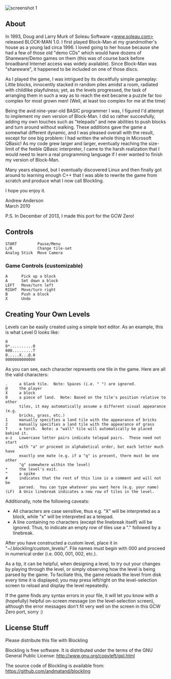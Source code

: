 ![screenshot 1](http://www.billamonster.com/blockling/gcw0/screenshots/1.png "A wild blockling carries a block on its head")


## About
In 1993, Doug and Larry Murk of Soleau Software <www.soleau.com> released
BLOCK-MAN 1.0.  I first played Block-Man at my grandmother's house as a young
lad circa 1996.  I loved going to her house because she had a few of those old
"demo CDs" which would have dozens of Shareware/Demo games on them (this was of
course back before broadband Internet access was widely available).  Since
Block-Man was "shareware", it happened to be included on one of those discs.

As I played the game, I was intrigued by its deceitfully simple gameplay:
Little blocks, innocently stacked in random piles amidst a room, radiated with
childlike playfulness; yet, as the levels progressed, the task of arranging
them in such a way as to reach the exit became a puzzle far too complex for
most grown men!  (Well, at least too complex for me at the time)

Being the avid nine-year-old BASIC programmer I was, I figured I'd attempt to
implement my own version of Block-Man.  I did so rather succesfully, adding my
own touches such as "telepads" and new abilities to push blocks and turn around
without walking.  These additions gave the game a somewhat different dynamic,
and I was pleased overall with the result, except for one big problem:  I had
written the whole thing in Microsoft QBasic!  As my code grew larger and
larger, eventually reaching the size-limit of the feeble QBasic interpreter, I
came to the harsh realization that I would need to learn a real programming
language if I ever wanted to finish my version of Block-Man.

Many years elapsed, but I eventually discovered Linux and then finally got
around to learning enough C++ that I was able to rewrite the game from scratch
and produce what I now call Blockling.

I hope you enjoy it.

Andrew Anderson  
March 2010

P.S.
In December of 2013, I made this port for the GCW Zero!


## Controls
    START         Pause/Menu
    L/R           Change tile-set
    Analog Stick  Move Camera

### Game Controls (customizable)
    A      Pick up a block
    A      Set down a block
    LEFT   Move/turn left
    RIGHT  Move/turn right
    B      Push a block
    X      Undo


## Creating Your Own Levels
Levels can be easily created using a simple text editor. As an example, this is
what Level 0 looks like:

    0
    0*..........0
    000.........T
    0.....X...@.0
    0000000000000

As you can see, each character represents one tile in the game.  Here are all
the valid characters:

    .     a blank tile.  Note: Spaces (i.e. " ") are ignored.
    @     the player
    X     a block
    0     a piece of land.  Note: Based on the tile's position relative to other
          tiles, it may automatically assume a different visual appearance (e.g.
          bricks, grass, etc.)
    1     manually specifies a land tile with the appearance of bricks
    2     manually specifies a land tile with the appearance of grass
    T     a torch.  Note: a "wall" tile will automatically be placed behind it.
    a-z   Lowercase letter pairs indicate telepad pairs.  These need not start
          with "a" or proceed in alphabetical order, but each letter much have
          exactly one mate (e.g. if a "q" is present, there must be one other
          "q" somewhere within the level)
    *     the level's exit.
    ^     a spike
    #     indicates that the rest of this line is a comment and will not be
          parsed.  You can type whatever you want here (e.g. your name)
    (LF)  A Unix linebreak indicates a new row of tiles in the level.

Additionally, note the following caveats:

- All characters are case sensitive, thus e.g. "X" will be interpreted as a
  block, while "x" will be interpreted as a telepad.
- A line containing no characters (except the linebreak itself) will be
  ignored.  Thus, to indicate an empty row of tiles use a "." followed by a
  linebreak.

After you have constructed a custom level, place it in
"~/.blockling/custom_levels/". File names must begin with 000 and proceed in
numerical order (i.e. 000, 001, 002, etc.).

As a tip, it can be helpful, when designing a level, to try out your changes by
playing through the level, or simply observing how the level is being parsed by
the game.  To faciliate this, the game reloads the level from disk every time
it is displayed; you may press left/right on the level-selection screen to
reload and display the level repeatedly.

If the game finds any syntax errors in your file, it will let you know with a
(hopefully) helpful on-screen message (on the level-selection screen), although
the error messages don't fit very well on the screen in this GCW Zero port,
sorry :)


## License Stuff
Please distribute this file with Blockling

Blockling is free software.  It is distributed under the terms of the GNU
General Public License:  http://www.gnu.org/copyleft/gpl.html

The source code of Blockling is available from:
https://github.com/andmatand/blockling
